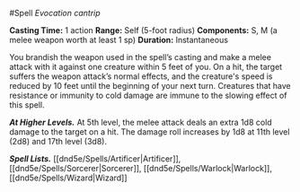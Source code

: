 #Spell
*Evocation cantrip*

**Casting Time:** 1 action
**Range:** Self (5-foot radius)
**Components:** S, M (a melee weapon worth at least 1 sp)
**Duration:** Instantaneous

You brandish the weapon used in the spell’s casting and make a melee attack with it against one creature within 5 feet of you. On a hit, the target suffers the weapon attack’s normal effects, and the creature's speed is reduced by 10 feet until the beginning of your next turn. Creatures that have resistance or immunity to cold damage are immune to the slowing effect of this spell.

***At Higher Levels.*** At 5th level, the melee attack deals an extra 1d8 cold damage to the target on a hit. The damage roll increases by 1d8 at 11th level (2d8) and 17th level (3d8).

***Spell Lists.*** [[dnd5e/Spells/Artificer\|Artificer]], [[dnd5e/Spells/Sorcerer\|Sorcerer]], [[dnd5e/Spells/Warlock\|Warlock]], [[dnd5e/Spells/Wizard\|Wizard]]